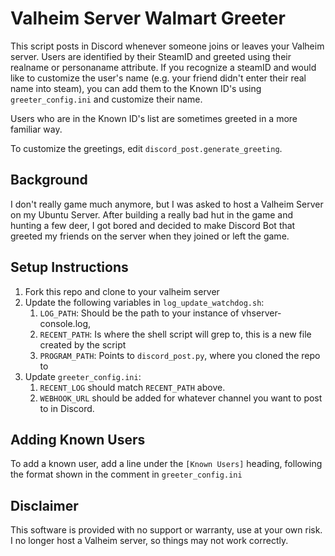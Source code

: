 # Valheim Server Walmart Greeter
This script posts in Discord whenever someone joins or leaves your Valheim server. Users are identified by their SteamID and greeted using their realname or personaname attribute. If you recognize a steamID and would like to customize the user's name (e.g. your friend didn't enter their real name into steam), you can add them to the Known ID's using `greeter_config.ini` and customize their name.

Users who are in the Known ID's list are sometimes greeted in a more familiar way.

To customize the greetings, edit `discord_post.generate_greeting`.

## Background
I don't really game much anymore, but I was asked to host a Valheim Server on my Ubuntu Server. After building a really bad hut in the game and hunting a few deer, I got bored and decided to make Discord Bot that greeted my friends on the server when they joined or left the game. 

## Setup Instructions
1. Fork this repo and clone to your valheim server
2. Update the following variables in `log_update_watchdog.sh`:
    1. `LOG_PATH`: Should be the path to your instance of vhserver-console.log,
    2. `RECENT_PATH`: Is where the shell script will grep to, this is a new file created by the script
    3. `PROGRAM_PATH`: Points to `discord_post.py`, where you cloned the repo to
3. Update `greeter_config.ini`:
    1. `RECENT_LOG` should match `RECENT_PATH` above.
    2. `WEBHOOK_URL` should be added for whatever channel you want to post to in Discord.

## Adding Known Users
To add a known user, add a line under the `[Known Users]` heading, following the format shown in the comment in `greeter_config.ini`

## Disclaimer
This software is provided with no support or warranty, use at your own risk. I no longer host a Valheim server, so things may not work correctly.
